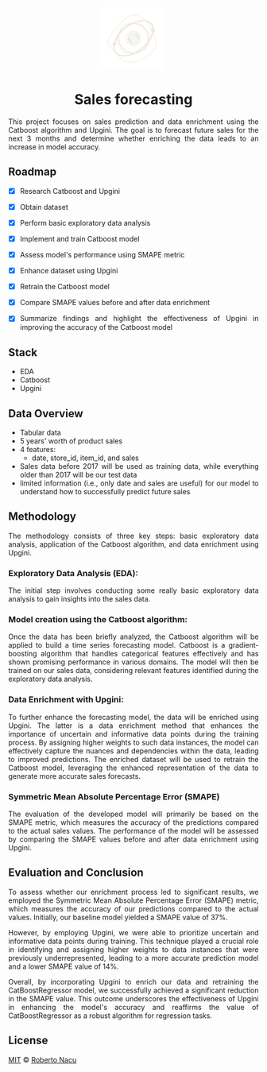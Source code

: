 <div align="center">
  <img src="imgs/logo-light-nobg.png" alt="logo" width="128"/>
  <h1>Sales forecasting</h1>

</div>

<div align="justify">

This project focuses on sales prediction and data enrichment using the Catboost algorithm and Upgini. The goal is to forecast future sales for the next 3 months and determine whether enriching the data leads to an increase in model accuracy.

## Roadmap

- [x] Research Catboost and Upgini
- [x] Obtain dataset
- [x] Perform basic exploratory data analysis
- [x] Implement and train Catboost model
- [x] Assess model's performance using SMAPE metric
- [x] Enhance dataset using Upgini
- [x] Retrain the Catboost model
- [x] Compare SMAPE values before and after data enrichment
- [x] Summarize findings and highlight the effectiveness of Upgini in improving the accuracy of the Catboost model


## Stack

- EDA
- Catboost
- Upgini

## Data Overview

- Tabular data
- 5 years' worth of product sales
- 4 features:
  - date, store_id, item_id, and sales
- Sales data before 2017 will be used as training data, while everything older than 2017 will be our test data
- limited information (i.e., only date and sales are useful) for our model to understand how to successfully predict future sales

## Methodology

The methodology consists of three key steps: basic exploratory data analysis, application of the Catboost algorithm, and data enrichment using Upgini.

### Exploratory Data Analysis (EDA):

The initial step involves conducting some really basic exploratory data analysis to gain insights into the sales data.

### Model creation using the Catboost algorithm:

Once the data has been briefly analyzed, the Catboost algorithm will be applied to build a time series forecasting model. Catboost is a gradient-boosting algorithm that handles categorical features effectively and has shown promising performance in various domains. The model will then be trained on our sales data, considering relevant features identified during the exploratory data analysis.

### Data Enrichment with Upgini:

To further enhance the forecasting model, the data will be enriched using Upgini. The latter is a data enrichment method that enhances the importance of uncertain and informative data points during the training process. By assigning higher weights to such data instances, the model can effectively capture the nuances and dependencies within the data, leading to improved predictions. The enriched dataset will be used to retrain the Catboost model, leveraging the enhanced representation of the data to generate more accurate sales forecasts.

### Symmetric Mean Absolute Percentage Error (SMAPE)

The evaluation of the developed model will primarily be based on the SMAPE metric, which measures the accuracy of the predictions compared to the actual sales values. The performance of the model will be assessed by comparing the SMAPE values before and after data enrichment using Upgini.


## Evaluation and Conclusion

To assess whether our enrichment process led to significant results, we employed the Symmetric Mean Absolute Percentage Error (SMAPE) metric, which measures the accuracy of our predictions compared to the actual values. Initially, our baseline model yielded a SMAPE value of 37%.

However, by employing Upgini, we were able to prioritize uncertain and informative data points during training. This technique played a crucial role in identifying and assigning higher weights to data instances that were previously underrepresented, leading to a more accurate prediction model and a lower SMAPE value of 14%.

Overall, by incorporating Upgini to enrich our data and retraining the CatBoostRegressor model, we successfully achieved a significant reduction in the SMAPE value. This outcome underscores the effectiveness of Upgini in enhancing the model's accuracy and reaffirms the value of CatBoostRegressor as a robust algorithm for regression tasks.

## License

[MIT](https://github.com/1391819/sales-forecasting/blob/main/License.txt) © [Roberto Nacu](https://github.com/1391819)
